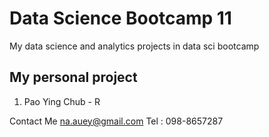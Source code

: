 # Data Science Bootcamp 11
My data science and analytics projects in data sci bootcamp

## My personal project 
1. Pao Ying Chub - R

 Contact Me 
 na.auey@gmail.com 
 Tel : 098-8657287 
 
